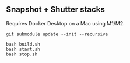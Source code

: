 ## Snapshot + Shutter stacks

Requires Docker Desktop on a Mac using M1/M2.

```
git submodule update --init --recursive

bash build.sh
bash start.sh
bash stop.sh
```